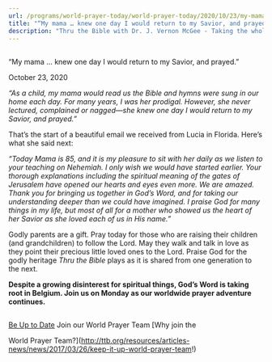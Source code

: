```yaml
---
url: /programs/world-prayer-today/world-prayer-today/2020/10/23/my-mama-knew-one-day-i-would-return-to-my-savior-and-prayed
title: "“My mama … knew one day I would return to my Savior, and prayed.”"
description: "Thru the Bible with Dr. J. Vernon McGee - Taking the whole Word to the whole world"
---
```







## 
 “My mama … knew one day I would return to my Savior, and prayed.”


October 23, 2020




*“As a child, my mama would read us the Bible and hymns were sung in our home each day. For many years, I was her prodigal. However, she never lectured, complained or nagged—she knew one day I would return to my Savior, and prayed.”*

That’s the start of a beautiful email we received from Lucia in Florida. Here’s what she said next:

*“Today Mama is 85, and it is my pleasure to sit with her daily as we listen to your teaching on Nehemiah. I only wish we would have started earlier. Your thorough explanations including the spiritual meaning of the gates of Jerusalem have opened our hearts and eyes even more. We are amazed. Thank you for bringing us together in God’s Word, and for taking our understanding deeper than we could have imagined. I praise God for many things in my life, but most of all for a mother who showed us the heart of her Savior as she loved each of us in His name.”*

Godly parents are a gift. Pray today for those who are raising their children (and grandchildren) to follow the Lord. May they walk and talk in love as they point their precious little loved ones to the Lord. Praise God for the godly heritage *Thru the Bible* plays as it is shared from one generation to the next. 

**Despite a growing disinterest for spiritual things, God’s Word is taking root in Belgium. Join us on Monday as our worldwide prayer adventure continues.**







## 




[Be Up to Date](http://feeds.feedburner.com/WorldPrayerToday "World Prayer Today RSS Feed")
Join our World Prayer Team
[Why join the  

World Prayer Team?](http://ttb.org/resources/articles-news/news/2017/03/26/keep-it-up-world-prayer-team!)




